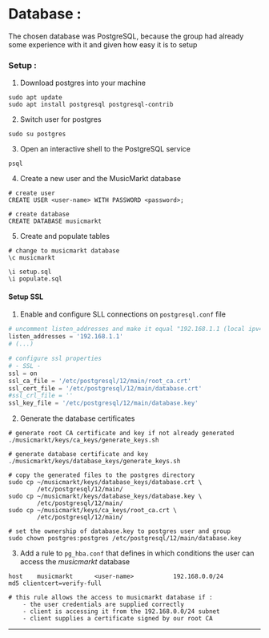 # Database : 
The chosen database was PostgreSQL, because the group had already some experience with it and given how easy it is to setup

### Setup :
1. Download postgres into your machine

```shell
sudo apt update
sudo apt install postgresql postgresql-contrib
```

2. Switch user for postgres

```shell
sudo su postgres
```

3.  Open an interactive shell to the PostgreSQL service
```shell
psql
```

4. Create a new user and the MusicMarkt database
```shell
# create user
CREATE USER <user-name> WITH PASSWORD <password>;

# create database
CREATE DATABASE musicmarkt
```

5. Create and populate tables 
```shell
# change to musicmarkt database
\c musicmarkt

\i setup.sql
\i populate.sql
```


#### Setup SSL
1. Enable and configure SLL connections on `postgresql.conf` file
``` python
# uncomment listen_addresses and make it equal "192.168.1.1 (local ipv4)"
listen_addresses = '192.168.1.1'
# (...)

# configure ssl properties 
# - SSL -
ssl = on
ssl_ca_file = '/etc/postgresql/12/main/root_ca.crt'
ssl_cert_file = '/etc/postgresql/12/main/database.crt'
#ssl_crl_file = ''
ssl_key_file = '/etc/postgresql/12/main/database.key'
```

2. Generate the database certificates
```shell
# generate root CA certificate and key if not already generated
./musicmarkt/keys/ca_keys/generate_keys.sh

# generate database certificate and key
./musicmarkt/keys/database_keys/generate_keys.sh

# copy the generated files to the postgres directory
sudo cp ~/musicmarkt/keys/database_keys/database.crt \
        /etc/postgresql/12/main/
sudo cp ~/musicmarkt/keys/database_keys/database.key \
        /etc/postgresql/12/main/
sudo cp ~/musicmarkt/keys/ca_keys/root_ca.crt \
        /etc/postgresql/12/main/

# set the ownership of database.key to postgres user and group
sudo chown postgres:postgres /etc/postgresql/12/main/database.key

```

3. Add a rule to `pg_hba.conf` that defines in which conditions the user can access the *musicmarkt* database 
```
host    musicmarkt      <user-name>           192.168.0.0/24          md5 clientcert=verify-full

# this rule allows the access to musicmarkt database if : 
    - the user credentials are supplied correctly
    - client is accessing it from the 192.168.0.0/24 subnet
    - client supplies a certificate signed by our root CA
```

---
